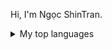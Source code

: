 Hi, I'm Ngọc ShinTran.
<details>
<summary>My top languages</summary>
| Rank | Languages |
|-----:|-----------|
|     1| HTML/CSS  |
|     2| JavaScript|
|     3| C++       |
</details>
